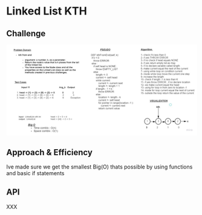 # Linked List KTH

## Challenge
![KTH](Untitled%20(2).jpg)

## Approach & Efficiency
Ive made sure we get the smallest Big(O) thats possible by using functions and basic if statements

## API
XXX
